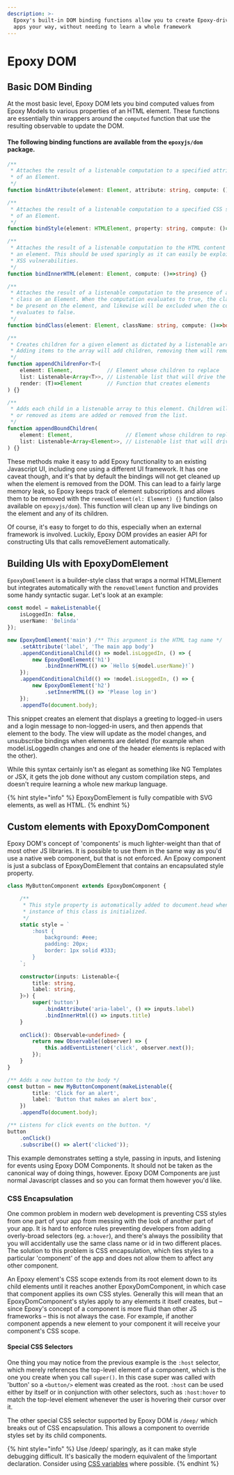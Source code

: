 ```yaml
---
description: >-
  Epoxy's built-in DOM binding functions allow you to create Epoxy-driven web
  apps your way, without needing to learn a whole framework
---
```


# Epoxy DOM

## Basic DOM Binding

At the most basic level, Epoxy DOM lets you bind computed values from Epoxy Models to various properties of an HTML element. These functions are essentially thin wrappers around the `computed` function that use the resulting observable to update the DOM.

#### The following binding functions are available from the `epoxyjs/dom` package.

```typescript
/**
 * Attaches the result of a listenable computation to a specified attribute
 * of an Element.
 */
function bindAttribute(element: Element, attribute: string, compute: ()=>any) {}

/**
 * Attaches the result of a listenable computation to a specified CSS style
 * of an Element.
 */
function bindStyle(element: HTMLElement, property: string, compute: ()=>string) {}

/**
 * Attaches the result of a listenable computation to the HTML content of
 * an element. This should be used sparingly as it can easily be exploited for
 * XSS vulnerabilities.
 */
function bindInnerHTML(element: Element, compute: ()=>string) {}

/**
 * Attaches the result of a listenable computation to the presence of a given
 * class on an Element. When the computation evaluates to true, the class will
 * be present on the element, and likewise will be excluded when the computation
 * evaluates to false.
 */
function bindClass(element: Element, className: string, compute: ()=>boolean) {}

/**
 * Creates children for a given element as dictated by a listenable array.
 * Adding items to the array will add children, removing them will remove children.
 */
function appendChildrenFor<T>(
    element: Element,           // Element whose children to replace
    list: Listenable<Array<T>>, // Listenable list that will drive the binding
    render: (T)=>Element        // Function that creates elements
) {}

/**
 * Adds each child in a listenable array to this element. Children will be added
 * or removed as items are added or removed from the list.
 */
function appendBoundChildren(
    element: Element,                 // Element whose children to replace
    list: Listenable<Array<Element>>, // Listenable list that will drive the binding
) {}
```

These methods make it easy to add Epoxy functionality to an existing Javascript UI, including one using a different UI framework. It has one caveat though, and it's that by default the bindings will not get cleaned up when the element is removed from the DOM. This can lead to a fairly large memory leak, so Epoxy keeps track of element subscriptions and allows them to be removed with the `removeElement(el: Element) {}` function \(also available on `epoxyjs/dom`\). This function will clean up any live bindings on the element and any of its children.

Of course, it's easy to forget to do this, especially when an external framework is involved. Luckily, Epoxy DOM provides an easier API for constructing UIs that calls removeElement automatically.

## Building UIs with EpoxyDomElement

`EpoxyDomElement` is a builder-style class that wraps a normal HTMLElement but integrates automatically with the `removeElement` function and provides some handy syntactic sugar. Let's look at an example:

```typescript
const model = makeListenable({
    isLoggedIn: false,
    userName: 'Belinda'
});

new EpoxyDomElement('main') /** This argument is the HTML tag name */
    .setAttribute('label', 'The main app body')
    .appendConditionalChild(() => model.isLoggedIn, () => {
        new EpoxyDomElement('h1')
            .bindInnerHTML(() => `Hello ${model.userName}!`)
    });
    .appendConditionalChild(() => !model.isLoggedIn, () => {
        new EpoxyDomElement('h2')
            .setInnerHTML(() => 'Please log in')
    });
    .appendTo(document.body);  
```

This snippet creates an element that displays a greeting to logged-in users and a login message to non-logged-in users, and then appends that element to the body. The view will update as the model changes, and unsubscribe bindings when elements are deleted \(for example when model.isLoggedIn changes and one of the header elements is replaced with the other\).

While this syntax certainly isn't as elegant as something like NG Templates or JSX, it gets the job done without any custom compilation steps, and doesn't require learning a whole new markup language.

{% hint style="info" %}
EpoxyDomElement is fully compatible with SVG elements, as well as HTML.
{% endhint %}

## Custom elements with EpoxyDomComponent

Epoxy DOM's concept of 'components' is much lighter-weight than that of most other JS libraries. It is possible to use them in the same way as you'd use a native web component, but that is not enforced. An Epoxy component is just a subclass of EpoxyDomElement that contains an encapsulated style property.

```typescript
class MyButtonComponent extends EpoxyDomComponent {

    /**
     * This style property is automatically added to document.head when the first
     * instance of this class is initialized.
     */
    static style = `
        :host {
            background: #eee;
            padding: 20px;
            border: 1px solid #333;
        }
    `;
    
    constructor(inputs: Listenable<{
        title: string,
        label: string,
    }>) {
        super('button')
            .bindAttribute('aria-label', () => inputs.label)
            .bindInnerHtml(() => inputs.title)
    }
    
    onClick(): Observable<undefined> {
        return new Observable((observer) => {
            this.addEventListener('click', observer.next());
        });
    }
}

/** Adds a new button to the body */
const button = new MyButtonComponent(makeListenable({
        title: 'Click for an alert',
        label: 'Button that makes an alert box',
    })
    .appendTo(document.body);

/** Listens for click events on the button. */
button
    .onClick()
    .subscribe(() => alert('clicked'));
```

This example demonstrates setting a style, passing in inputs, and listening for events using Epoxy DOM Components. It should not be taken as the canonical way of doing things, however. Epoxy DOM Components are just normal Javascript classes and so you can format them however you'd like.

### CSS Encapsulation

One common problem in modern web development is preventing CSS styles from one part of your app from messing with the look of another part of your app. It is hard to enforce rules preventing developers from adding overly-broad selectors \(eg. `a:hover`\), and there's always the possibility that you will accidentally use the same class name or id in two different places. The solution to this problem is CSS encapsulation, which ties styles to a particular 'component' of the app and does not allow them to affect any other component.

An Epoxy element's CSS scope extends from its root element down to its child elements until it reaches another EpoxyDomComponent, in which case that component applies its own CSS styles. Generally this will mean that an EpoxyDomComponent's styles apply to any elements it itself creates, but – since Epoxy's concept of a component is more fluid than other JS frameworks – this is not always the case. For example, if another component appends a new element to your component it will receive your component's CSS scope.

#### Special CSS Selectors

One thing you may notice from the previous example is the `:host` selector, which merely references the top-level element of a component, which is the one you create when you call `super()`. In this case super was called with 'button' so a `<button/>` element was created as the root. `:host` can be used either by itself or in conjunction with other selectors, such as `:host:hover` to match the top-level element whenever the user is hovering their cursor over it.

The other special CSS selector supported by Epoxy DOM is `/deep/` which breaks out of CSS encapsulation. This allows a component to override styles set by its child components.

{% hint style="info" %}
Use /deep/ sparingly, as it can make style debugging difficult. It's basically the modern equivalent of the !important declaration. Consider using [CSS variables](https://developer.mozilla.org/en-US/docs/Web/CSS/Using_CSS_variables) where possible.
{% endhint %}

